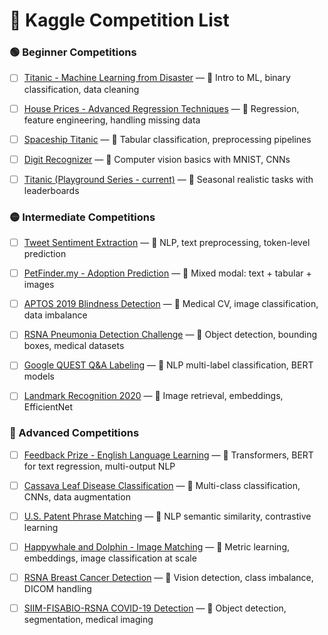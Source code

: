 
# 🧠 Kaggle Competition List





### 🟢 Beginner Competitions

- [ ] [Titanic - Machine Learning from Disaster](https://www.kaggle.com/competitions/titanic) — 🧠 Intro to ML, binary classification, data cleaning
- [ ] [House Prices - Advanced Regression Techniques](https://www.kaggle.com/competitions/house-prices-advanced-regression-techniques) — 🧠 Regression, feature engineering, handling missing data
- [ ] [Spaceship Titanic](https://www.kaggle.com/competitions/spaceship-titanic) — 🧠 Tabular classification, preprocessing pipelines
- [ ] [Digit Recognizer](https://www.kaggle.com/competitions/digit-recognizer) — 🧠 Computer vision basics with MNIST, CNNs
- [ ] [Titanic (Playground Series - current)](https://www.kaggle.com/competitions/playground-series-s4e1) — 🧠 Seasonal realistic tasks with leaderboards






### 🟡 Intermediate Competitions

- [ ] [Tweet Sentiment Extraction](https://www.kaggle.com/competitions/tweet-sentiment-extraction) — 🧠 NLP, text preprocessing, token-level prediction
- [ ] [PetFinder.my - Adoption Prediction](https://www.kaggle.com/competitions/petfinder-adoption-prediction) — 🧠 Mixed modal: text + tabular + images
- [ ] [APTOS 2019 Blindness Detection](https://www.kaggle.com/competitions/aptos2019-blindness-detection) — 🧠 Medical CV, image classification, data imbalance
- [ ] [RSNA Pneumonia Detection Challenge](https://www.kaggle.com/competitions/rsna-pneumonia-detection-challenge) — 🧠 Object detection, bounding boxes, medical datasets
- [ ] [Google QUEST Q&A Labeling](https://www.kaggle.com/competitions/google-quest-challenge) — 🧠 NLP multi-label classification, BERT models
- [ ] [Landmark Recognition 2020](https://www.kaggle.com/competitions/landmark-recognition-2020) — 🧠 Image retrieval, embeddings, EfficientNet






### 🔴 Advanced Competitions

- [ ] [Feedback Prize - English Language Learning](https://www.kaggle.com/competitions/feedback-prize-english-language-learning) — 🧠 Transformers, BERT for text regression, multi-output NLP
- [ ] [Cassava Leaf Disease Classification](https://www.kaggle.com/competitions/cassava-leaf-disease-classification) — 🧠 Multi-class classification, CNNs, data augmentation
- [ ] [U.S. Patent Phrase Matching](https://www.kaggle.com/competitions/us-patent-phrase-to-phrase-matching) — 🧠 NLP semantic similarity, contrastive learning
- [ ] [Happywhale and Dolphin - Image Matching](https://www.kaggle.com/competitions/happy-whale-and-dolphin) — 🧠 Metric learning, embeddings, image classification at scale
- [ ] [RSNA Breast Cancer Detection](https://www.kaggle.com/competitions/rsna-breast-cancer-detection) — 🧠 Vision detection, class imbalance, DICOM handling
- [ ] [SIIM-FISABIO-RSNA COVID-19 Detection](https://www.kaggle.com/competitions/siim-covid19-detection) — 🧠 Object detection, segmentation, medical imaging



